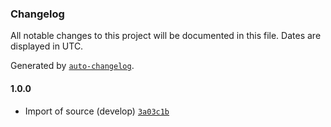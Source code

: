 ### Changelog

All notable changes to this project will be documented in this file. Dates are displayed in UTC.

Generated by [`auto-changelog`](https://github.com/CookPete/auto-changelog).

#### 1.0.0

- Import of source (develop) [`3a03c1b`](https://github.com/rdkcentral/entservices-runtime/commit/3a03c1bf39a6e0ab584b8f913f8681ff2507c19d)
